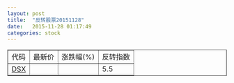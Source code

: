 ```yaml
---
layout: post
title:  "反转股票20151128"
date:   2015-11-28 01:17:49
categories: stock
---
```


<script type="text/javascript">
var stockList = []
stockList.push('gb_dsx');
</script>

<table border="1">
 <tr>
 <td>代码</td>
  <td>最新价</td>
  <td>涨跌幅(%)</td>
 <td>反转指数</td>
</tr>
  <tr id="dsx"><td><a href="http://stock.finance.sina.com.cn/usstock/quotes/DSX.html" target="_blank">DSX</a></td><td></td><td></td><td>5.5</td></tr>
</table>
